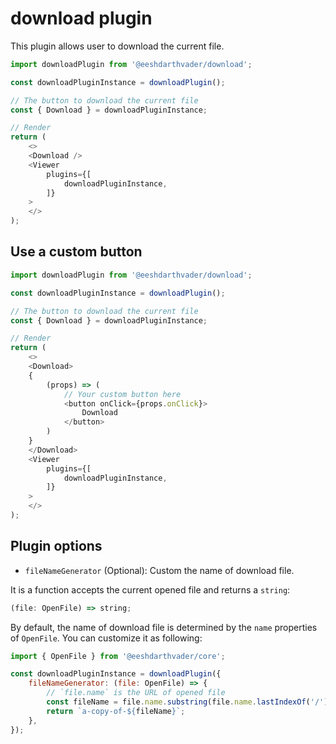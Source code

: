 # download plugin

This plugin allows user to download the current file.

~~~ javascript
import downloadPlugin from '@eeshdarthvader/download';

const downloadPluginInstance = downloadPlugin();

// The button to download the current file
const { Download } = downloadPluginInstance;

// Render
return (
    <>
    <Download />
    <Viewer
        plugins={[
            downloadPluginInstance,
        ]}
    >
    </>
);
~~~

## Use a custom button

~~~ javascript
import downloadPlugin from '@eeshdarthvader/download';

const downloadPluginInstance = downloadPlugin();

// The button to download the current file
const { Download } = downloadPluginInstance;

// Render
return (
    <>
    <Download>
    {
        (props) => (
            // Your custom button here
            <button onClick={props.onClick}>
                Download
            </button>
        )
    }
    </Download>
    <Viewer
        plugins={[
            downloadPluginInstance,
        ]}
    >
    </>
);
~~~

## Plugin options

* `fileNameGenerator` (Optional): Custom the name of download file. 

It is a function accepts the current opened file and returns a `string`:

~~~ javascript
(file: OpenFile) => string;
~~~

By default, the name of download file is determined by the `name` properties of `OpenFile`.
You can customize it as following:

~~~ javascript
import { OpenFile } from '@eeshdarthvader/core';

const downloadPluginInstance = downloadPlugin({
    fileNameGenerator: (file: OpenFile) => {
        // `file.name` is the URL of opened file
        const fileName = file.name.substring(file.name.lastIndexOf('/') + 1);
        return `a-copy-of-${fileName}`;
    },
});
~~~